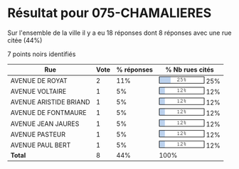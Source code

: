 # Résultat pour 075-CHAMALIERES

Sur l'ensemble de la ville il y a eu 18 réponses dont 8 réponses avec une rue citée (44%)

7 points noirs identifiés

| Rue | Vote | % réponses | % Nb rues cités|
|-----|------|------------|----------------|
| AVENUE DE ROYAT | 2 | 11% | <img src="../../img/bar_25.gif" />&nbsp;25%|
| AVENUE VOLTAIRE | 1 | 5% | <img src="../../img/bar_12.gif" />&nbsp;12%|
| AVENUE ARISTIDE BRIAND | 1 | 5% | <img src="../../img/bar_12.gif" />&nbsp;12%|
| AVENUE DE FONTMAURE | 1 | 5% | <img src="../../img/bar_12.gif" />&nbsp;12%|
| AVENUE JEAN JAURES | 1 | 5% | <img src="../../img/bar_12.gif" />&nbsp;12%|
| AVENUE PASTEUR | 1 | 5% | <img src="../../img/bar_12.gif" />&nbsp;12%|
| AVENUE PAUL BERT | 1 | 5% | <img src="../../img/bar_12.gif" />&nbsp;12%|
| **Total** | 8 | 44% | 100%|
